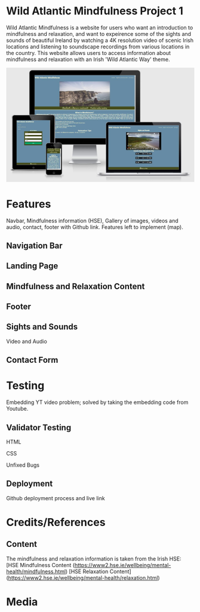 # Wild Atlantic Mindfulness Project 1 
Wild Atlantic Mindfulness is a website for users who want an introduction to mindfulness and relaxation, and want to expeirence some of the sights and sounds of beautiful Ireland by watching a 4K resolution video of scenic Irish locations and listening to soundscape recordings from various locations in the country. 
This website allows users to access information about mindfulness and relaxation with an Irish 'Wild Atlantic Way' theme.

![responsiveness image](/media/responsive.JPG)
# Features
Navbar, Mindfulness information (HSE), Gallery of images, videos and audio, contact, footer with Github link.
Features left to implement (map).

## Navigation Bar


## Landing Page

## Mindfulness and Relaxation Content

## Footer

## Sights and Sounds
Video and Audio

## Contact Form

# Testing
Embedding YT video problem; solved by taking the embedding code from Youtube. 

## Validator Testing

HTML

CSS

Unfixed Bugs

## Deployment
Github deployment process and live link


# Credits/References

## Content
The mindfulness and relaxation information is taken from the Irish HSE: 
[HSE Mindfulness Content (https://www2.hse.ie/wellbeing/mental-health/mindfulness.html)
[HSE Relaxation Content] (https://www2.hse.ie/wellbeing/mental-health/relaxation.html)



# Media